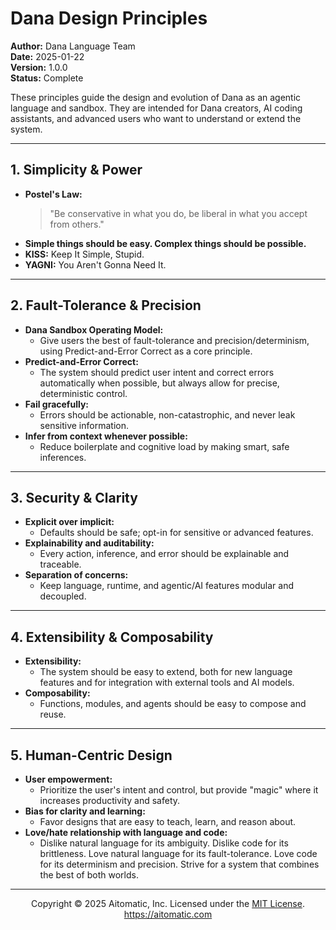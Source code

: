 # Dana Design Principles

**Author:** Dana Language Team  
**Date:** 2025-01-22  
**Version:** 1.0.0  
**Status:** Complete

These principles guide the design and evolution of Dana as an agentic language and sandbox. They are intended for Dana creators, AI coding assistants, and advanced users who want to understand or extend the system.

---

## 1. Simplicity & Power

- **Postel's Law:**
  > "Be conservative in what you do, be liberal in what you accept from others."
- **Simple things should be easy. Complex things should be possible.**
- **KISS:** Keep It Simple, Stupid.
- **YAGNI:** You Aren't Gonna Need It.

---

## 2. Fault-Tolerance & Precision

- **Dana Sandbox Operating Model:**
  - Give users the best of fault-tolerance and precision/determinism, using Predict-and-Error Correct as a core principle.
- **Predict-and-Error Correct:**
  - The system should predict user intent and correct errors automatically when possible, but always allow for precise, deterministic control.
- **Fail gracefully:**
  - Errors should be actionable, non-catastrophic, and never leak sensitive information.
- **Infer from context whenever possible:**
  - Reduce boilerplate and cognitive load by making smart, safe inferences.

---

## 3. Security & Clarity

- **Explicit over implicit:**
  - Defaults should be safe; opt-in for sensitive or advanced features.
- **Explainability and auditability:**
  - Every action, inference, and error should be explainable and traceable.
- **Separation of concerns:**
  - Keep language, runtime, and agentic/AI features modular and decoupled.

---

## 4. Extensibility & Composability

- **Extensibility:**
  - The system should be easy to extend, both for new language features and for integration with external tools and AI models.
- **Composability:**
  - Functions, modules, and agents should be easy to compose and reuse.

---

## 5. Human-Centric Design

- **User empowerment:**
  - Prioritize the user's intent and control, but provide "magic" where it increases productivity and safety.
- **Bias for clarity and learning:**
  - Favor designs that are easy to teach, learn, and reason about.
- **Love/hate relationship with language and code:**
  - Dislike natural language for its ambiguity. Dislike code for its brittleness. Love natural language for its fault-tolerance. Love code for its determinism and precision. Strive for a system that combines the best of both worlds.

---
<p align="center">
Copyright © 2025 Aitomatic, Inc. Licensed under the <a href="../LICENSE.md">MIT License</a>.<br/>
<a href="https://aitomatic.com">https://aitomatic.com</a>
</p> 